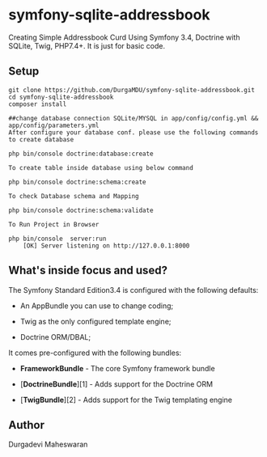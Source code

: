# symfony-sqlite-addressbook 
Creating Simple Addressbook Curd Using Symfony 3.4, Doctrine with SQLite, Twig, PHP7.4+. It is just for basic code.

## Setup
    git clone https://github.com/DurgaMDU/symfony-sqlite-addressbook.git
    cd symfony-sqlite-addressbook
    composer install

    ##change database connection SQLite/MYSQL in app/config/config.yml && app/config/parameters.yml
    After configure your database conf. please use the following commands to create database

	php bin/console doctrine:database:create
	
	To create table inside database using below command
	
	php bin/console doctrine:schema:create
	
	To check Database schema and Mapping 
	
	php bin/console doctrine:schema:validate
	
	To Run Project in Browser 
	
	php bin/console  server:run
		[OK] Server listening on http://127.0.0.1:8000



What's inside focus and used?
--------------

The Symfony Standard Edition3.4 is configured with the following defaults:

  * An AppBundle you can use to change coding;

  * Twig as the only configured template engine;

  * Doctrine ORM/DBAL;
  
It comes pre-configured with the following bundles:

  * **FrameworkBundle** - The core Symfony framework bundle

  * [**DoctrineBundle**][1] - Adds support for the Doctrine ORM

  * [**TwigBundle**][2] - Adds support for the Twig templating engine


## Author

Durgadevi Maheswaran
